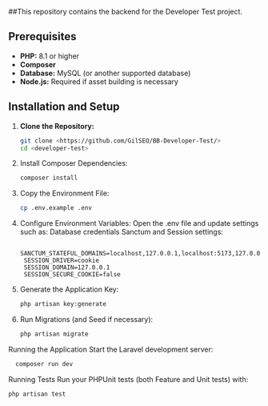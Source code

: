 ##This repository contains the backend for the Developer Test project.


## Prerequisites

- **PHP:** 8.1 or higher  
- **Composer**  
- **Database:** MySQL (or another supported database)  
- **Node.js:** Required if asset building is necessary

## Installation and Setup

1. **Clone the Repository:**
   ```bash
   git clone <https://github.com/GilSEO/BB-Developer-Test/>
   cd <developer-test>
2. Install Composer Dependencies:
   ```bash
   composer install
3. Copy the Environment File:
   ```bash
   cp .env.example .env
4. Configure Environment Variables:
    Open the .env file and update settings such as:
      Database credentials
      Sanctum and Session settings:
   ```env
    SANCTUM_STATEFUL_DOMAINS=localhost,127.0.0.1,localhost:5173,127.0.0.1:5173
    SESSION_DRIVER=cookie
    SESSION_DOMAIN=127.0.0.1
    SESSION_SECURE_COOKIE=false
6. Generate the Application Key:
    ```bash
    php artisan key:generate

7. Run Migrations (and Seed if necessary):
   ```bash
   php artisan migrate

Running the Application
Start the Laravel development server:
```bash
  composer run dev  
```
Running Tests
Run your PHPUnit tests (both Feature and Unit tests) with:
```bash
php artisan test
```
